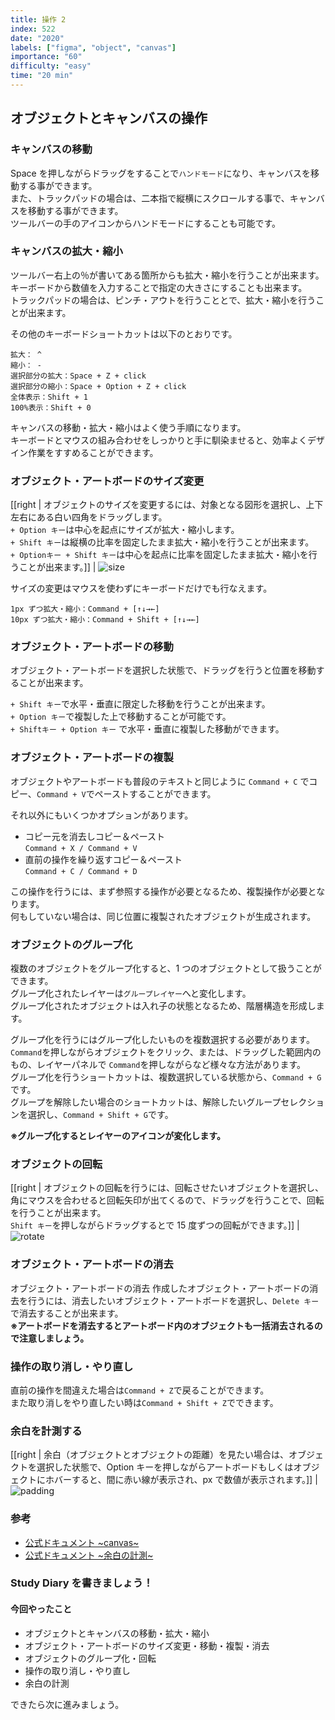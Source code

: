 ```yaml
---
title: 操作 2
index: 522
date: "2020"
labels: ["figma", "object", "canvas"]
importance: "60"
difficulty: "easy"
time: "20 min"
---
```


## オブジェクトとキャンバスの操作

### キャンバスの移動

Space を押しながらドラッグをすることで`ハンドモード`になり、キャンバスを移動する事ができます。  
また、トラックパッドの場合は、二本指で縦横にスクロールする事で、キャンバスを移動する事ができます。  
ツールバーの手のアイコンからハンドモードにすることも可能です。

### キャンバスの拡大・縮小

ツールバー右上の％が書いてある箇所からも拡大・縮小を行うことが出来ます。  
キーボードから数値を入力することで指定の大きさにすることも出来ます。  
トラックパッドの場合は、ピンチ・アウトを行うこととで、拡大・縮小を行うことが出来ます。

その他のキーボードショートカットは以下のとおりです。

```
拡大： ^
縮小： -
選択部分の拡大：Space + Z + click
選択部分の縮小：Space + Option + Z + click
全体表示：Shift + 1
100%表示：Shift + 0
```

キャンバスの移動・拡大・縮小はよく使う手順になります。  
キーボードとマウスの組み合わせをしっかりと手に馴染ませると、効率よくデザイン作業をすすめることができます。

### オブジェクト・アートボードのサイズ変更

[[right | オブジェクトのサイズを変更するには、対象となる図形を選択し、上下左右にある白い四角をドラッグします。<br/>`+ Option キー`は中心を起点にサイズが拡大・縮小します。<br/>`+ Shift キー`は縦横の比率を固定したまま拡大・縮小を行うことが出来ます。<br/>`+ Optionキー + Shift キー`は中心を起点に比率を固定したまま拡大・縮小を行うことが出来ます。]]
| ![size](./img/size.png)

サイズの変更はマウスを使わずにキーボードだけでも行なえます。

```
1px ずつ拡大・縮小：Command + [↑↓→←]
10px ずつ拡大・縮小：Command + Shift + [↑↓→←]
```

### オブジェクト・アートボードの移動

オブジェクト・アートボードを選択した状態で、ドラッグを行うと位置を移動することが出来ます。

`+ Shift キー`で水平・垂直に限定した移動を行うことが出来ます。  
`+ Option キー`で複製した上で移動することが可能です。  
`+ Shiftキー + Option キー` で水平・垂直に複製した移動ができます。

### オブジェクト・アートボードの複製

オブジェクトやアートボードも普段のテキストと同じように `Command + C` でコピー、`Command + V`でペーストすることができます。

それ以外にもいくつかオプションがあります。

- コピー元を消去しコピー＆ペースト  
  `Command + X / Command + V`
- 直前の操作を繰り返すコピー＆ペースト  
  `Command + C / Command + D`

この操作を行うには、まず参照する操作が必要となるため、複製操作が必要となります。  
何もしていない場合は、同じ位置に複製されたオブジェクトが生成されます。

### オブジェクトのグループ化

複数のオブジェクトをグループ化すると、1 つのオブジェクトとして扱うことができます。  
グループ化されたレイヤーは`グループレイヤー`へと変化します。  
グループ化されたオブジェクトは入れ子の状態となるため、階層構造を形成します。

グループ化を行うにはグループ化したいものを複数選択する必要があります。  
`Command`を押しながらオブジェクトをクリック、または、ドラッグした範囲内のもの、レイヤーパネルで `Command`を押しながらなど様々な方法があります。  
グループ化を行うショートカットは、複数選択している状態から、`Command + G` です。  
グループを解除したい場合のショートカットは、解除したいグループセレクションを選択し、`Command + Shift + G`です。

**※グループ化するとレイヤーのアイコンが変化します。**

### オブジェクトの回転

[[right | オブジェクトの回転を行うには、回転させたいオブジェクトを選択し、角にマウスを合わせると回転矢印が出てくるので、ドラッグを行うことで、回転を行うことが出来ます。<br/>`Shift キー`を押しながらドラッグするとで 15 度ずつの回転ができます。]]
| ![rotate](./img/rotate.png)

### オブジェクト・アートボードの消去

オブジェクト・アートボードの消去
作成したオブジェクト・アートボードの消去を行うには、消去したいオブジェクト・アートボードを選択し、`Delete キー`で消去することが出来ます。  
**※アートボードを消去するとアートボード内のオブジェクトも一括消去されるので注意しましょう。**

### 操作の取り消し・やり直し

直前の操作を間違えた場合は`Command + Z`で戻ることができます。  
また取り消しをやり直したい時は`Command + Shift + Z`でできます。

### 余白を計測する

[[right | 余白（オブジェクトとオブジェクトの距離）を見たい場合は、オブジェクトを選択した状態で、Option キーを押しながらアートボードもしくはオブジェクトにホバーすると、間に赤い線が表示され、px で数値が表示されます。]]
| ![padding](./img/padding.png)

### 参考

- [公式ドキュメント ~canvas~](https://help.figma.com/hc/en-us/articles/360041064814-Explore-the-Canvas)
- [公式ドキュメント ~余白の計測~](https://help.figma.com/hc/en-us/articles/360039956974-Measure-distances-between-objects)

### Study Diary を書きましょう！

#### 今回やったこと

- オブジェクトとキャンバスの移動・拡大・縮小
- オブジェクト・アートボードのサイズ変更・移動・複製・消去
- オブジェクトのグループ化・回転
- 操作の取り消し・やり直し
- 余白の計測

できたら次に進みましょう。

